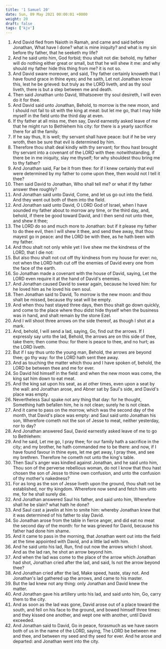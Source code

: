 ```yaml
---
title: '1 Samuel 20'
date: Sun, 09 May 2021 00:00:01 +0000
weight: 20
draft: false
tags: ['kjv'] 
---
```


1. And David fled from Naioth in Ramah, and came and said before Jonathan, What have I done? what is mine iniquity? and what is my sin before thy father, that he seeketh my life?
2. And he said unto him, God forbid; thou shalt not die: behold, my father will do nothing either great or small, but that he will shew it me: and why should my father hide this thing from me? it is not so.
3. And David sware moreover, and said, Thy father certainly knoweth that I have found grace in thine eyes; and he saith, Let not Jonathan know this, lest he be grieved: but truly as the LORD liveth, and as thy soul liveth, there is but a step between me and death.
4. Then said Jonathan unto David, Whatsoever thy soul desireth, I will even do it for thee.
5. And David said unto Jonathan, Behold, to morrow is the new moon, and I should not fail to sit with the king at meat: but let me go, that I may hide myself in the field unto the third day at even.
6. If thy father at all miss me, then say, David earnestly asked leave of me that he might run to Bethlehem his city: for there is a yearly sacrifice there for all the family.
7. If he say thus, It is well; thy servant shall have peace: but if he be very wroth, then be sure that evil is determined by him.
8. Therefore thou shalt deal kindly with thy servant; for thou hast brought thy servant into a covenant of the LORD with thee: notwithstanding, if there be in me iniquity, slay me thyself; for why shouldest thou bring me to thy father?
9. And Jonathan said, Far be it from thee: for if I knew certainly that evil were determined by my father to come upon thee, then would not I tell it thee?
10. Then said David to Jonathan, Who shall tell me? or what if thy father answer thee roughly?
11. And Jonathan said unto David, Come, and let us go out into the field. And they went out both of them into the field.
12. And Jonathan said unto David, O LORD God of Israel, when I have sounded my father about to morrow any time, or the third day, and, behold, if there be good toward David, and I then send not unto thee, and shew it thee;
13. The LORD do so and much more to Jonathan: but if it please my father to do thee evil, then I will shew it thee, and send thee away, that thou mayest go in peace: and the LORD be with thee, as he hath been with my father.
14. And thou shalt not only while yet I live shew me the kindness of the LORD, that I die not:
15. But also thou shalt not cut off thy kindness from my house for ever: no, not when the LORD hath cut off the enemies of David every one from the face of the earth.
16. So Jonathan made a covenant with the house of David, saying, Let the LORD even require it at the hand of David's enemies.
17. And Jonathan caused David to swear again, because he loved him: for he loved him as he loved his own soul.
18. Then Jonathan said to David, To morrow is the new moon: and thou shalt be missed, because thy seat will be empty.
19. And when thou hast stayed three days, then thou shalt go down quickly, and come to the place where thou didst hide thyself when the business was in hand, and shalt remain by the stone Ezel.
20. And I will shoot three arrows on the side thereof, as though I shot at a mark.
21. And, behold, I will send a lad, saying, Go, find out the arrows. If I expressly say unto the lad, Behold, the arrows are on this side of thee, take them; then come thou: for there is peace to thee, and no hurt; as the LORD liveth.
22. But if I say thus unto the young man, Behold, the arrows are beyond thee; go thy way: for the LORD hath sent thee away.
23. And as touching the matter which thou and I have spoken of, behold, the LORD be between thee and me for ever.
24. So David hid himself in the field: and when the new moon was come, the king sat him down to eat meat.
25. And the king sat upon his seat, as at other times, even upon a seat by the wall: and Jonathan arose, and Abner sat by Saul's side, and David's place was empty.
26. Nevertheless Saul spake not any thing that day: for he thought, Something hath befallen him, he is not clean; surely he is not clean.
27. And it came to pass on the morrow, which was the second day of the month, that David's place was empty: and Saul said unto Jonathan his son, Wherefore cometh not the son of Jesse to meat, neither yesterday, nor to day?
28. And Jonathan answered Saul, David earnestly asked leave of me to go to Bethlehem:
29. And he said, Let me go, I pray thee; for our family hath a sacrifice in the city; and my brother, he hath commanded me to be there: and now, if I have found favour in thine eyes, let me get away, I pray thee, and see my brethren. Therefore he cometh not unto the king's table.
30. Then Saul's anger was kindled against Jonathan, and he said unto him, Thou son of the perverse rebellious woman, do not I know that thou hast chosen the son of Jesse to thine own confusion, and unto the confusion of thy mother's nakedness?
31. For as long as the son of Jesse liveth upon the ground, thou shalt not be established, nor thy kingdom. Wherefore now send and fetch him unto me, for he shall surely die.
32. And Jonathan answered Saul his father, and said unto him, Wherefore shall he be slain? what hath he done?
33. And Saul cast a javelin at him to smite him: whereby Jonathan knew that it was determined of his father to slay David.
34. So Jonathan arose from the table in fierce anger, and did eat no meat the second day of the month: for he was grieved for David, because his father had done him shame.
35. And it came to pass in the morning, that Jonathan went out into the field at the time appointed with David, and a little lad with him.
36. And he said unto his lad, Run, find out now the arrows which I shoot. And as the lad ran, he shot an arrow beyond him.
37. And when the lad was come to the place of the arrow which Jonathan had shot, Jonathan cried after the lad, and said, Is not the arrow beyond thee?
38. And Jonathan cried after the lad, Make speed, haste, stay not. And Jonathan's lad gathered up the arrows, and came to his master.
39. But the lad knew not any thing: only Jonathan and David knew the matter.
40. And Jonathan gave his artillery unto his lad, and said unto him, Go, carry them to the city.
41. And as soon as the lad was gone, David arose out of a place toward the south, and fell on his face to the ground, and bowed himself three times: and they kissed one another, and wept one with another, until David exceeded.
42. And Jonathan said to David, Go in peace, forasmuch as we have sworn both of us in the name of the LORD, saying, The LORD be between me and thee, and between my seed and thy seed for ever. And he arose and departed: and Jonathan went into the city.
